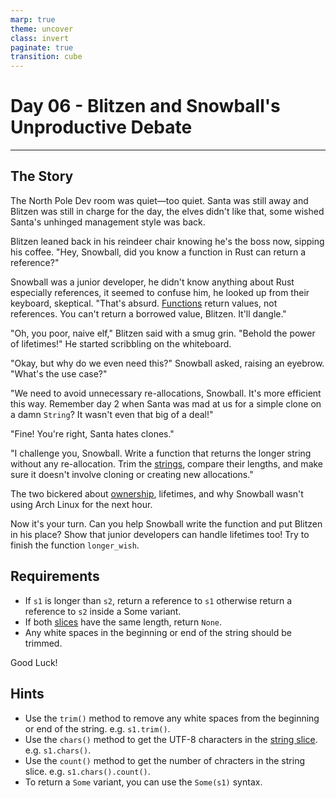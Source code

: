 ```yaml
---
marp: true
theme: uncover
class: invert
paginate: true
transition: cube
---
```


# Day 06 - Blitzen and Snowball's Unproductive Debate

---

## The Story

The North Pole Dev room was quiet—too quiet. Santa was still away and Blitzen was still in charge for the day, the elves didn't like that, some wished Santa's unhinged management style was back.

Blitzen leaned back in his reindeer chair knowing he's the boss now, sipping his coffee. "Hey, Snowball, did you know a function in Rust can return a reference?"

Snowball was a junior developer, he didn't know anything about Rust especially references, it seemed to confuse him, he looked up from their keyboard, skeptical. "That's absurd. [Functions](https://www.rustfinity.com/learn/rust/the-programming-basics/functions) return values, not references. You can't return a borrowed value, Blitzen. It'll dangle."

"Oh, you poor, naive elf," Blitzen said with a smug grin. "Behold the power of lifetimes!" He started scribbling on the whiteboard.

"Okay, but why do we even need this?" Snowball asked, raising an eyebrow. "What's the use case?"

"We need to avoid unnecessary re-allocations, Snowball. It's more efficient this way. Remember day 2 when Santa was mad at us for a simple clone on a damn `String`? It wasn't even that big of a deal!"

"Fine! You're right, Santa hates clones."

"I challenge you, Snowball. Write a function that returns the longer string without any re-allocation. Trim the [strings](https://www.rustfinity.com/learn/rust/ownership/strings-and-slices), compare their lengths, and make sure it doesn't involve cloning or creating new allocations."

The two bickered about [ownership](https://www.rustfinity.com/learn/rust/ownership), lifetimes, and why Snowball wasn't using Arch Linux for the next hour.

Now it's your turn. Can you help Snowball write the function and put Blitzen in his place? Show that junior developers can handle lifetimes too! Try to finish the function `longer_wish`.

## Requirements

- If `s1` is longer than `s2`, return a reference to `s1` otherwise return a reference to `s2` inside a Some variant.
- If both [slices](https://www.rustfinity.com/learn/rust/ownership/strings-and-slices) have the same length, return `None`.
- Any white spaces in the beginning or end of the string should be trimmed.

Good Luck!

## Hints

- Use the `trim()` method to remove any white spaces from the beginning or end of the string. e.g. `s1.trim()`.
- Use the `chars()` method to get the UTF-8 characters in the [string slice](https://www.rustfinity.com/learn/rust/ownership/strings-and-slices). e.g. `s1.chars()`.
- Use the `count()` method to get the number of chracters in the string slice. e.g. `s1.chars().count()`.
- To return a `Some` variant, you can use the `Some(s1)` syntax.
